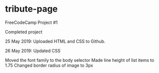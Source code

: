 # tribute-page
FreeCodeCamp Project #1

Completed project

25 May 2019: Uploaded HTML and CSS to Github.

26 May 2019: Updated CSS

Moved the font family to the body selector
Made line height of list items to 1.75
Changed border radius of image to 3px

